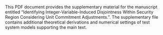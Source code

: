 This PDF document provides the supplementary material for the manuscript entitled “Identifying Integer-Variable-Induced Disjointness Within Security Region Considering Unit Commitment Adjustments.”.
The supplementary file contains additional theoretical derivations and numerical settings of test system models supporting the main text.
